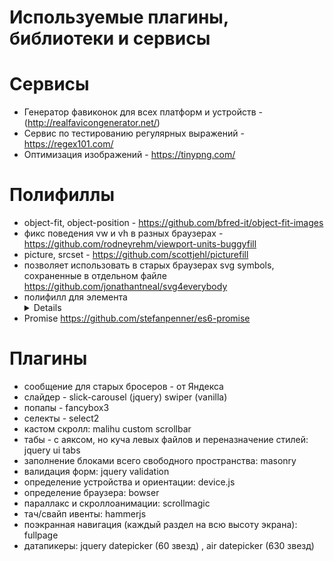 Используемые плагины, библиотеки и сервисы
==========================================

# Сервисы
- Генератор фавиконок для всех платформ и устройств - (http://realfavicongenerator.net/)
- Сервис по тестированию регулярных выражений - https://regex101.com/
- Оптимизация изображений - https://tinypng.com/

# Полифиллы
- object-fit, object-position - https://github.com/bfred-it/object-fit-images
- фикс поведения vw и vh в разных браузерах - https://github.com/rodneyrehm/viewport-units-buggyfill
- picture, srcset - https://github.com/scottjehl/picturefill
- позволяет использовать в старых браузерах svg symbols, сохраненные в отдельном файле https://github.com/jonathantneal/svg4everybody
- полифилл для элемента <details> https://github.com/mathiasbynens/jquery-details
- Promise https://github.com/stefanpenner/es6-promise

# Плагины
- сообщение для старых бросеров - от Яндекса
- слайдер - slick-carousel (jquery) swiper (vanilla)
- попапы - fancybox3
- селекты - select2
- кастом скролл: malihu custom scrollbar
- табы - с аяксом, но куча левых файлов и переназначение стилей: jquery ui tabs
- заполнение блоками всего свободного пространства: masonry
- валидация форм: jquery validation
- определение устройства и ориентации: device.js
- определение браузера: bowser
- параллакс и скроллоанимации: scrollmagic
- тач/свайп ивенты: hammerjs
- поэкранная навигация (каждый раздел на всю высоту экрана): fullpage
- датапикеры: jquery datepicker (60 звезд) , air datepicker (630 звезд)